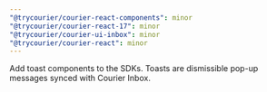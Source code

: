 ```yaml
---
"@trycourier/courier-react-components": minor
"@trycourier/courier-react-17": minor
"@trycourier/courier-ui-inbox": minor
"@trycourier/courier-react": minor
---
```


Add toast components to the SDKs. Toasts are dismissible pop-up messages synced with Courier Inbox.
